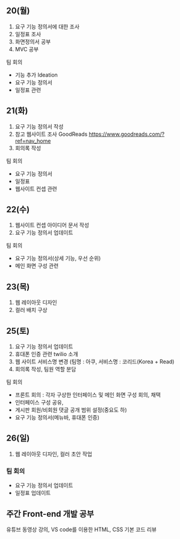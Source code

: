 ## 20(월)
1. 요구 기능 정의서에 대한 조사
2. 일정표 조사
3. 화면정의서 공부
4. MVC 공부

팀 회의 
* 기능 추가 Ideation 
* 요구 기능 정의서
* 일정표 관련 

## 21(화)
1. 요구 기능 정의서 작성
2. 참고 웹사이트 조사 GoodReads <https://www.goodreads.com/?ref=nav_home>
3. 회의록 작성

팀 회의 
* 요구 기능 정의서
* 일정표
* 웹사이트 컨셉 관련 

## 22(수)
1. 웹사이트 컨셉 아이디어 문서 작성
2. 요구 기능 정의서 업데이트

팀 회의 
* 요구 기능 정의서(상세 기능, 우선 순위) 
* 메인 화면 구성 관련

## 23(목)
1. 웹 레이아웃 디자인
2. 컬러 배치 구상

## 25(토)
1. 요구 기능 정의서 업데이트
2. 휴대폰 인증 관련 twilio 소개
3. 웹 사이트 서비스명 변경 (팀명 : 아쿠, 서비스명 : 코리드(Korea + Read)
4. 회의록 작성, 팀원 역할 분담

팀 회의 
* 프론트 회의 : 각자 구상한 인터페이스 및 메인 화면 구성 회의, 채택
* 인터페이스 구성 공유, 
* 게시판 회원/비회원 댓글 공개 범위 설정(중요도 하) 
* 요구 기능 정의서(메뉴바, 휴대폰 인증)

## 26(일) 
1. 웹 레이아웃 디자인, 컬러 초안 작업

### 팀 회의
* 요구 기능 정의서 업데이트
* 일정표 업데이트

## 주간 Front-end 개발 공부
유튜브 동영상 강의, VS code를 이용한 HTML, CSS 기본 코드 리뷰
